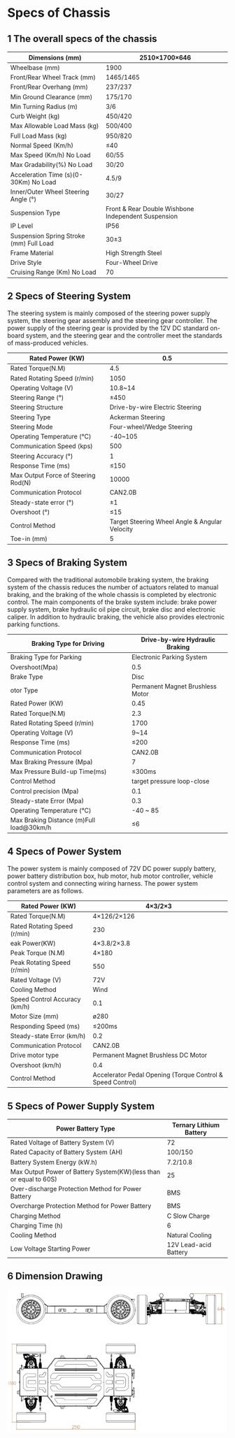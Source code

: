# Specs of Chassis

## 1 The overall specs of the chassis

| Dimensions (mm)                                  | 2510×1700×646                                                |
| -------------------------------------------------------- | ------------------------------------------------------------ |
| Wheelbase (mm)                                    | 1900                                                         |
| Front/Rear Wheel Track (mm)                    | 1465/1465                                                    |
| Front/Rear Overhang (mm)                        | 237/237                                                      |
| Min Ground Clearance (mm)                 | 175/170                                                      |
| Min Turning Radius (m)                          | 3/6                                                          |
| Curb Weight (kg)                                | 450/420                                                      |
| Max Allowable Load Mass  (kg)                | 500/400                                                      |
| Full Load Mass (kg)                             | 950/820                                                      |
| Normal Speed (Km/h)                           | ≤40                                                          |
| Max Speed (Km/h) No Load                  | 60/55                                                        |
| Max Gradability(%) No Load                    | 30/20                                                        |
| Acceleration Time (s)(0-30Km) No Load | 4.5/9                                                        |
| Inner/Outer Wheel Steering Angle (°)           | 30/27                                                        |
| Suspension Type                                     | Front & Rear Double Wishbone Independent Suspension |
| IP Level                                            | IP56                                                         |
| Suspension Spring Stroke (mm) Full Load    | 30±3                                                         |
| Frame Material                                       | High Strength Steel                                      |
| Drive Style                                          | Four-Wheel Drive                                         |
| Cruising Range (Km) No Load                  | 70                                                           |

## 2 Specs of Steering System

The steering system is mainly composed of the steering power supply system, the steering gear assembly and the steering gear controller. The power supply of the steering gear is provided by the 12V DC standard on-board system, and the steering gear and the controller meet the standards of mass-produced vehicles.

| Rated Power (KW)                       | 0.5                                                       |
| ------------------------------------------------ | --------------------------------------------------------- |
| Rated Torque(N.M)                      | 4.5                                                       |
| Rated Rotating Speed (r/min)         | 1050                                                      |
| Operating Voltage (V)                    | 10.8~14                                                   |
| Steering Range (°)                    | ±450                                                      |
| Steering Structure                          | Drive-by-wire Electric Steering                     |
| Steering Type                               | Ackerman Steering                                    |
| Steering Mode                               | Four-wheel/Wedge Steering                          |
| Operating Temperature (℃)                | -40~105                                                   |
| Communication Speed (kps)             | 500                                                       |
| Steering Accuracy  (°)                   | 1                                                         |
| Response Time (ms)                      | ≤150                                                      |
| Max Output Force of Steering Rod(N) | 10000                                                     |
| Communication Protocol                       | CAN2.0B                                                   |
| Steady-state error (°)                   | ±1                                                        |
| Overshoot (°)                             | ≤15                                                       |
| Control Method                               | Target Steering Wheel Angle & Angular Velocity |
| Toe-in (mm)                               | 5                                                         |

## 3 Specs of Braking System

Compared with the traditional automobile braking system, the braking system of the chassis reduces the number of actuators related to manual braking, and the braking of the whole chassis is completed by electronic control. The main components of the brake system include: brake power supply system, brake hydraulic oil pipe circuit, brake disc and electronic caliper. In addition to hydraulic braking, the vehicle also provides electronic parking functions.

| Braking Type for Driving                                | Drive-by-wire Hydraulic Braking  |
| ------------------------------------------------------------- | -------------------------------------- |
| Braking Type for Parking                                | Electronic Parking System        |
| Overshoot(Mpa)                                       | 0.5                                    |
| Brake Type                                               | Disc                                 |
| otor Type                                                | Permanent Magnet Brushless Motor |
| Rated Power (KW)                                     | 0.45                                   |
| Rated Torque(N.M)                                   | 2.3                                    |
| Rated Rotating Speed (r/min)                      | 1700                                   |
| Operating Voltage (V)                                 | 9~14                                   |
| Response Time (ms)                                   | ≤200                                   |
| Communication Protocol                                    | CAN2.0B                                |
| Max Braking Pressure (Mpa)                         | 7                                      |
| Max Pressure Build-up Time(ms)                   | ≤300ms                                 |
| Control Method                                            | target pressure loop-close     |
| Control precision (Mpa)                             | 0.1                                    |
| Steady-state Error (Mpa)                            | 0.3                                    |
| Operating Temperature (℃)                             | -40 ~ 85                               |
| Max Braking Distance (m)Full load@30km/h | ≤6                                     |

## 4 Specs of Power System

The power system is mainly composed of 72V DC power supply battery, power battery distribution box, hub motor, hub motor controller, vehicle control system and connecting wiring harness. The power system parameters are as follows.

| Rated Power (KW)                | 4×3/2×3                                                                     |
| ---------------------------------------- | --------------------------------------------------------------------------- |
| Rated Torque(N.M)              | 4×126/2×126                                                                 |
| Rated Rotating Speed (r/min) | 230                                                                         |
| eak Power(KW)                  | 4×3.8/2×3.8                                                                 |
| Peak Torque (N.M)              | 4×180                                                                       |
| Peak Rotating Speed (r/min)  | 550                                                                         |
| Rated Voltage (V)                | 72V                                                                         |
| Cooling Method                       | Wind                                                                     |
| Speed Control Accuracy (km/h) | 0.1                                                                         |
| Motor Size (mm)                 | ø280                                                                        |
| Responding Speed (ms)           | ≤200ms                                                                      |
| Steady-state Error (km/h)     | 0.2                                                                         |
| Communication Protocol               | CAN2.0B                                                                     |
| Drive motor type                   | Permanent Magnet Brushless DC Motor                                |
| Overshoot (km/h)               | 0.4                                                                         |
| Control Method                       | Accelerator Pedal Opening (Torque Control & Speed Control) |

## 5 Specs of Power Supply System

| Power Battery Type                                                                | Ternary Lithium Battery   |
| --------------------------------------------------------------------------------------- | ----------------------------- |
| Rated Voltage of Battery System (V)                                         | 72                            |
| Rated Capacity of Battery System (AH)                                     | 100/150                       |
| Battery System Energy (kW.h)                                               | 7.2/10.8                      |
| Max Output Power of Battery System(KW)(less than or equal to 60S) | 25                            |
| Over-discharge Protection Method for Power Battery                            | BMS                           |
| Overcharge Protection Method for Power Battery                                | BMS                           |
| Charging Method                                                                     | C Slow Charge            |
| Charging Time (h)                                                                | 6                             |
| Cooling Method                                                                      | Natural Cooling           |
| Low Voltage Starting Power                                                        | 12V Lead-acid Battery |

## 6 Dimension Drawing

![](./images/chassis-dimension.png)
